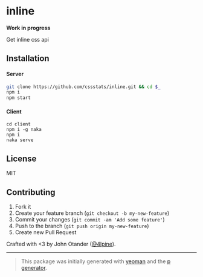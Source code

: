 # inline

__Work in progress__

Get inline css api

## Installation

#### Server

```bash
git clone https://github.com/cssstats/inline.git && cd $_
npm i
npm start
```

#### Client

```
cd client
npm i -g naka
npm i
naka serve
```

## License

MIT

## Contributing

1. Fork it
2. Create your feature branch (`git checkout -b my-new-feature`)
3. Commit your changes (`git commit -am 'Add some feature'`)
4. Push to the branch (`git push origin my-new-feature`)
5. Create new Pull Request

Crafted with <3 by John Otander ([@4lpine](https://twitter.com/4lpine)).

***

> This package was initially generated with [yeoman](http://yeoman.io) and the [p generator](https://github.com/johnotander/generator-p.git).

